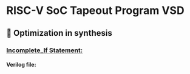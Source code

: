 # RISC-V SoC Tapeout Program VSD
## 🔨 Optimization in synthesis

### <ins>Incomplete_If Statement:</ins>
#### Verilog file:

